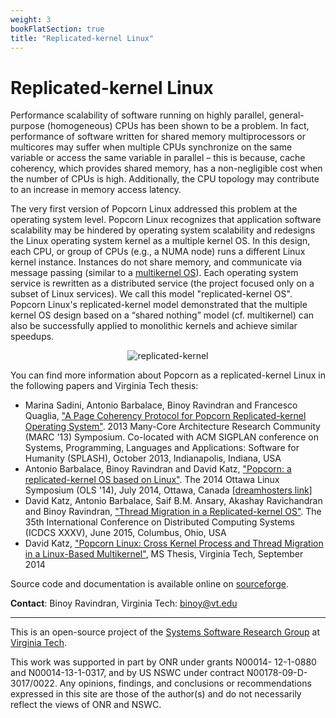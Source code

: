 ```yaml
---
weight: 3
bookFlatSection: true
title: "Replicated-kernel Linux"
---
```


# Replicated-kernel Linux
Performance scalability of software running on highly parallel, general-purpose (homogeneous) CPUs has been shown to be a problem. In fact, performance of software written for shared memory multiprocessors or multicores may suffer when multiple CPUs synchronize on the same variable or access the same variable in parallel – this is because, cache coherency, which provides shared memory, has a non-negligible cost when the number of CPUs is high. Additionally, the CPU topology may contribute to an increase in memory access latency. 

The very first version of Popcorn Linux addressed this problem at the operating system level. Popcorn Linux recognizes that application software scalability may be hindered by operating system scalability and redesigns the Linux operating system kernel as a multiple kernel OS. In this design, each CPU, or group of CPUs (e.g., a NUMA node) runs a different Linux kernel instance. Instances do not share memory, and communicate via message passing (similar to a [multikernel OS](http://www.barrelfish.org/)). Each operating system service is rewritten as a distributed service (the project focused only on a subset of Linux services). We call this model "replicated-kernel OS". Popcorn Linux's replicated-kernel model demonstrated that the multiple kernel OS design based on a “shared nothing” model (cf. multikernel) can also be successfully applied to monolithic kernels and achieve similar speedups.

<p align="center">
  <img src="/images/replicated-kernel.png" alt="replicated-kernel">
</p>

You can find more information about Popcorn as a replicated-kernel Linux in the following papers and Virginia Tech thesis:
- Marina Sadini, Antonio Barbalace, Binoy Ravindran and Francesco Quaglia, ["A Page Coherency Protocol for Popcorn Replicated-kernel Operating System"](http://popcornlinux.org/images/publications/marc2013_camera_ready_fixed.pdf). 2013 Many-Core Architecture Research Community (MARC '13) Symposium. Co-located with ACM SIGPLAN conference on Systems, Programming, Languages and Applications: Software for Humanity (SPLASH), October 2013, Indianapolis, Indiana, USA
- Antonio Barbalace, Binoy Ravindran and David Katz, ["Popcorn: a replicated-kernel OS based on Linux"](http://popcornlinux.org/images/publications/barbalace_ols.pdf). The 2014 Ottawa Linux Symposium (OLS '14), July 2014, Ottawa, Canada [[dreamhosters link]](http://nw.dreamhosters.com/ols/ols2014/)
- David Katz, Antonio Barbalace, Saif B.M. Ansary, Akashay Ravichandran and Binoy Ravindran, ["Thread Migration in a Replicated-kernel OS"](http://popcornlinux.org/images/publications/icdcs2015_david.pdf). The 35th International Conference on Distributed Computing Systems (ICDCS XXXV), June 2015, Columbus, Ohio, USA
- David Katz, ["Popcorn Linux: Cross Kernel Process and Thread Migration in a Linux-Based Multikernel"](https://vtechworks.lib.vt.edu/handle/10919/52561), MS Thesis, Virginia Tech, September 2014

Source code and documentation is available online on [sourceforge](https://sourceforge.net/p/popcornlinux/code/ci/master/tree/).

**Contact**: Binoy Ravindran, Virginia Tech:  [binoy@vt.edu](mailto:binoy@vt.edu)

---

This is an open-source project of the [Systems Software Research Group](https://www.ssrg.ece.vt.edu/) at [Virginia Tech](https://vt.edu/).

This work was supported in part by ONR under grants N00014- 12-1-0880 and N00014-13-1-0317, and by US NSWC under contract N00178-09-D-3017/0022.  Any opinions, findings, and conclusions or recommendations expressed in this site are those of the author(s) and do not necessarily reflect the views of ONR and NSWC. 